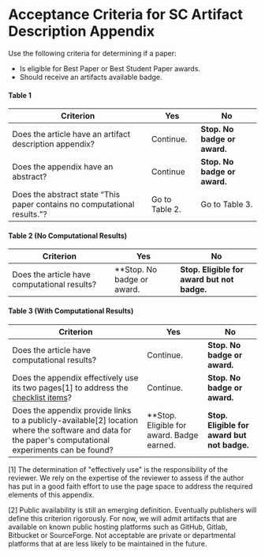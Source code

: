 # Acceptance Criteria for SC Artifact Description Appendix

Use the following criteria for determining if a paper:
- Is eligible for Best Paper or Best Student Paper awards.
- Should receive an artifacts available badge.

#### Table 1

| Criterion | Yes | No |
|---|---|---|
|Does the article have an artifact description appendix? | Continue. | **Stop. No badge or award.**|
|Does the appendix have an abstract? | Continue | **Stop. No badge or award.**|
|Does the abstract state “This paper contains no computational results."? | Go to Table 2. | Go to Table 3.| 

#### Table 2 (No Computational Results)

| Criterion | Yes | No |
|---|---|---|
|Does the article have computational results? | **Stop. No badge or award. | **Stop. Eligible for award but not badge.**|

#### Table 3 (With Computational Results)

| Criterion | Yes | No |
|---|---|---|
|Does the article have computational results? | Continue. | **Stop. No badge or award.**|
|Does the appendix effectively use its two pages[1] to address the [checklist items](ArtifactDescriptionAppendixTemplate.md)? | Continue. | **Stop. No badge or award.**|
|Does the appendix provide links to a publicly-available[2] location where the software and data for the paper's computational experiments can be found? | **Stop. Eligible for award.  Badge earned. | **Stop. Eligible for award but not badge.**| 

[1] The determination of "effectively use" is the responsibility of the reviewer.  We rely on the expertise of the reviewer to assess if the author has put in a good faith effort to use the page space to address the required elements of this appendix.

[2] Public availability is still an emerging definition.  Eventually publishers will define this criterion rigorously. For now, we will admit artifacts that are available on known public hosting platforms such as GitHub, Gitlab, Bitbucket or SourceForge.  Not acceptable are private or departmental platforms that at are less likely to be maintained in the future.
